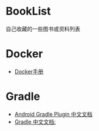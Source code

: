 # BookList
自己收藏的一些图书或资料列表

# Docker
+ [Docker手册](https://www.gitbook.com/book/yeasy/docker_practice/details)

# Gradle
+ [Android Gradle Plugin 中文文档](https://github.com/AvatarQing/Gradle-Plugin-User-Guide-Chinese-Verision)
+ [Gradle 中文文档:](https://github.com/DONGChuan/GradleUserGuide)
